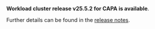 **Workload cluster release v25.5.2 for CAPA is available**.

Further details can be found in the [release notes](https://docs.giantswarm.io/changes/workload-cluster-releases-capa/releases/aws-25.5.2).
